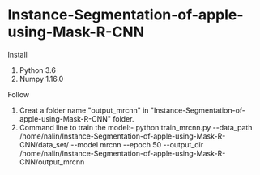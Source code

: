# Instance-Segmentation-of-apple-using-Mask-R-CNN


Install
1) Python 3.6
2) Numpy 1.16.0

Follow 
1) Creat a folder name "output_mrcnn" in "Instance-Segmentation-of-apple-using-Mask-R-CNN"  folder.
2) Command line to train the model:-
python train_mrcnn.py --data_path /home/nalin/Instance-Segmentation-of-apple-using-Mask-R-CNN/data_set/ --model mrcnn --epoch 50 --output_dir /home/nalin/Instance-Segmentation-of-apple-using-Mask-R-CNN/output_mrcnn
